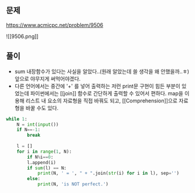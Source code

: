 
## 문제
https://www.acmicpc.net/problem/9506


![[9506.png]]
## 풀이
+ sum 내장함수가 있다는 사실을 알았다..(원래 알았는데 쓸 생각을 왜 안했을까..ㅎ) 앞으로 야무지게 써먹어야겠다.
+ 다른 언어에서는 중간에 '+' 를 넣어 출력하는 저런 print문 구현이 힘든 부분이 있었는데 파이썬에서는 [[join]] 함수로 간단하게 출력할 수 있어서 편하다. map을 이용해 리스트 내 요소의 자료형을 직접 바꿔도 되고, [[Comprehension]]으로 자료형을 바꿀 수도 있다.
```python
while 1:  
	N = int(input())  
	if N==-1:  
		break  
	  
	l = []  
	for i in range(1, N):  
		if N%i==0:  
		l.append(i)  
		if sum(l) == N:  
			print(N, ' = ', " + ".join(str(i) for i in l), sep='')  
		else:  
			print(N, 'is NOT perfect.')
```
